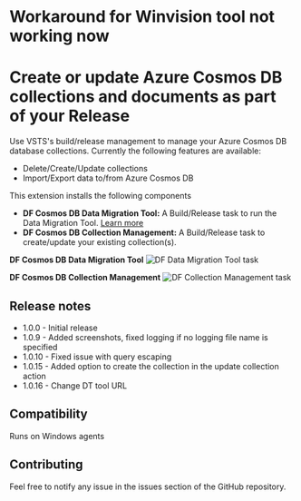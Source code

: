# Workaround for Winvision tool not working now

# Create or update Azure Cosmos DB collections and documents as part of your Release

Use VSTS's build/release management to manage your Azure Cosmos DB database collections. Currently the following features are available:
- Delete/Create/Update collections
- Import/Export data to/from Azure Cosmos DB 

This extension installs the following components
- **DF Cosmos DB Data Migration Tool:** A Build/Release task to run the Data Migration Tool. [Learn more](https://azure.microsoft.com/en-us/updates/documentdb-data-migration-tool/)
- **DF Cosmos DB Collection Management:** A Build/Release task to create/update your existing collection(s).

**DF Cosmos DB Data Migration Tool**
![DF Data Migration Tool task](img/cosmosdbdatamigrationtool.png)

**DF Cosmos DB Collection Management**
![DF Collection Management task](img/cosmosdbcollection.png)

## Release notes
* 1.0.0 - Initial release
* 1.0.9 - Added screenshots, fixed logging if no logging file name is specified
* 1.0.10 - Fixed issue with query escaping
* 1.0.15 - Added option to create the collection in the update collection action
* 1.0.16 - Change DT tool URL

## Compatibility

Runs on Windows agents

## Contributing

Feel free to notify any issue in the issues section of the GitHub repository.
